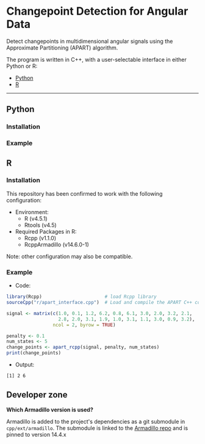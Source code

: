 # Changepoint Detection for Angular Data

Detect changepoints in multidimensional angular signals using the Approximate Partitioning (APART) algorithm.

The program is written in C++, with a user-selectable interface in either Python or R:
- [Python](#python)
- [R](#r)

---

## Python

### Installation

### Example

## R

### Installation
This repository has been confirmed to work with the following configuration:
- Environment:
  - R (v4.5.1)
  - Rtools (v4.5)
- Required Packages in R:
  - Rcpp (v1.1.0)
  - RcppArmadillo (v14.6.0-1)

Note: other configuration may also be compatible.

### Example
- Code:
```R
library(Rcpp)                       # load Rcpp library
sourceCpp("r/apart_interface.cpp")  # Load and compile the APART C++ code

signal <- matrix(c(1.0, 0.1, 1.2, 6.2, 0.8, 6.1, 3.0, 2.0, 3.2, 2.1,
                   2.8, 2.0, 3.1, 1.9, 1.0, 3.1, 1.1, 3.0, 0.9, 3.2),
                 ncol = 2, byrow = TRUE)

penalty <- 0.1
num_states <- 5
change_points <- apart_rcpp(signal, penalty, num_states)
print(change_points)
```

- Output:
```bash
[1] 2 6
```


## Developer zone

**Which Armadillo version is used?**

Armadillo is added to the project's dependencies as a git submodule in `cpp/ext/armadillo`.
The submodule is linked to the [Armadillo repo](https://gitlab.com/conradsnicta/armadillo-code) and is pinned to version 14.4.x